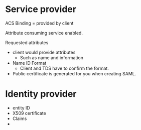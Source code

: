 
# Service provider

ACS Binding = provided by client

Attribute consuming service enabled.

Requested attributes
- client would provide attributes
	- Such as name and information
- Name ID Format
	- Client and TDS have to confirm the format.
- Public certificate is generated for you when creating SAML.

# Identity provider

- entity ID
- X509 certificate
- Claims
- 